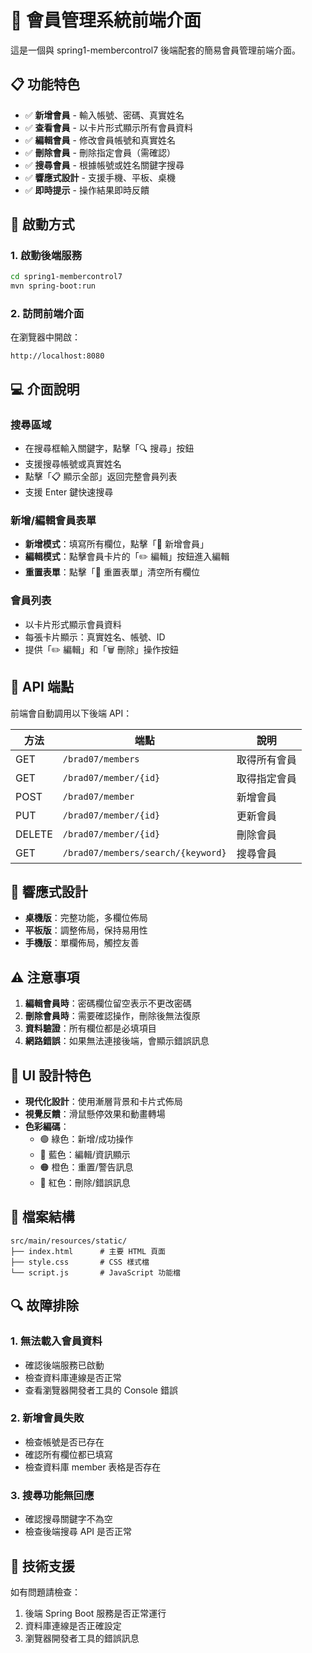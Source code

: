 # 🏢 會員管理系統前端介面

這是一個與 spring1-membercontrol7 後端配套的簡易會員管理前端介面。

## 📋 功能特色

- ✅ **新增會員** - 輸入帳號、密碼、真實姓名
- ✅ **查看會員** - 以卡片形式顯示所有會員資料
- ✅ **編輯會員** - 修改會員帳號和真實姓名
- ✅ **刪除會員** - 刪除指定會員（需確認）
- ✅ **搜尋會員** - 根據帳號或姓名關鍵字搜尋
- ✅ **響應式設計** - 支援手機、平板、桌機
- ✅ **即時提示** - 操作結果即時反饋

## 🚀 啟動方式

### 1. 啟動後端服務
```bash
cd spring1-membercontrol7
mvn spring-boot:run
```

### 2. 訪問前端介面
在瀏覽器中開啟：
```
http://localhost:8080
```

## 💻 介面說明

### 搜尋區域
- 在搜尋框輸入關鍵字，點擊「🔍 搜尋」按鈕
- 支援搜尋帳號或真實姓名
- 點擊「📋 顯示全部」返回完整會員列表
- 支援 Enter 鍵快速搜尋

### 新增/編輯會員表單
- **新增模式**：填寫所有欄位，點擊「💾 新增會員」
- **編輯模式**：點擊會員卡片的「✏️ 編輯」按鈕進入編輯
- **重置表單**：點擊「🔄 重置表單」清空所有欄位

### 會員列表
- 以卡片形式顯示會員資料
- 每張卡片顯示：真實姓名、帳號、ID
- 提供「✏️ 編輯」和「🗑️ 刪除」操作按鈕

## 🔧 API 端點

前端會自動調用以下後端 API：

| 方法 | 端點 | 說明 |
|------|------|------|
| GET | `/brad07/members` | 取得所有會員 |
| GET | `/brad07/member/{id}` | 取得指定會員 |
| POST | `/brad07/member` | 新增會員 |
| PUT | `/brad07/member/{id}` | 更新會員 |
| DELETE | `/brad07/member/{id}` | 刪除會員 |
| GET | `/brad07/members/search/{keyword}` | 搜尋會員 |

## 📱 響應式設計

- **桌機版**：完整功能，多欄位佈局
- **平板版**：調整佈局，保持易用性
- **手機版**：單欄佈局，觸控友善

## ⚠️ 注意事項

1. **編輯會員時**：密碼欄位留空表示不更改密碼
2. **刪除會員時**：需要確認操作，刪除後無法復原
3. **資料驗證**：所有欄位都是必填項目
4. **網路錯誤**：如果無法連接後端，會顯示錯誤訊息

## 🎨 UI 設計特色

- **現代化設計**：使用漸層背景和卡片式佈局
- **視覺反饋**：滑鼠懸停效果和動畫轉場
- **色彩編碼**：
  - 🟢 綠色：新增/成功操作
  - 🔵 藍色：編輯/資訊顯示
  - 🟠 橙色：重置/警告訊息
  - 🔴 紅色：刪除/錯誤訊息

## 📁 檔案結構

```
src/main/resources/static/
├── index.html      # 主要 HTML 頁面
├── style.css       # CSS 樣式檔
└── script.js       # JavaScript 功能檔
```

## 🔍 故障排除

### 1. 無法載入會員資料
- 確認後端服務已啟動
- 檢查資料庫連線是否正常
- 查看瀏覽器開發者工具的 Console 錯誤

### 2. 新增會員失敗
- 檢查帳號是否已存在
- 確認所有欄位都已填寫
- 檢查資料庫 member 表格是否存在

### 3. 搜尋功能無回應
- 確認搜尋關鍵字不為空
- 檢查後端搜尋 API 是否正常

## 📧 技術支援

如有問題請檢查：
1. 後端 Spring Boot 服務是否正常運行
2. 資料庫連線是否正確設定
3. 瀏覽器開發者工具的錯誤訊息
